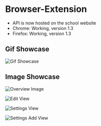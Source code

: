 # Browser-Extension

- API is now hosted on the school website
- Chrome: Working, version 1.3
- Firefox: Working, version 1.3

## Gif Showcase

![Gif Showcase](https://media.giphy.com/media/3oFzmomIIw5d3aWMW4/giphy.gif)

## Image Showcase

![Overview Image](https://image.prntscr.com/image/u5aMrtciSP2KQOT4Lyfhyw.png)

![Edit View](https://image.prntscr.com/image/PqxiHP7UTpOrDNlFBafBUA.png)

![Settings View](https://i.imgur.com/Rtjpn5t.png)

![Settings Add View](https://i.imgur.com/KWyixcs.png)
